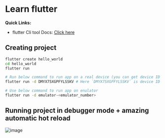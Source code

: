 # Learn flutter

**Quick Links:**
- flutter Cli tool Docs: [Click here](https://docs.flutter.dev/reference/flutter-cli)

## Creating project

```bash
flutter create hello_world
cd hello_world
flutter run

# Run below command to run app on a real device (you can get device ID via `adb devices` command)
flutter run -d DMYX75XGPFYLSSKV # Here `DMYX75XGPFYLSSKV` is device ID of my Poco Phone

# Use below command to run app on enulator
flutter run -d emulator-<emulator_number>
```

## Running project in debugger mode + amazing automatic hot reload

![image](https://github.com/sahilrajput03/learn-flutter/assets/31458531/d58c0598-293e-460b-b924-9449e1a10fa9)
